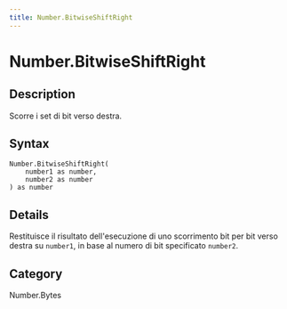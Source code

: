 ```yaml
---
title: Number.BitwiseShiftRight
---
```


# Number.BitwiseShiftRight


## Description

Scorre i set di bit verso destra.


## Syntax

```powerquery
Number.BitwiseShiftRight(
    number1 as number,
    number2 as number
) as number
```


## Details

Restituisce il risultato dell'esecuzione di uno scorrimento bit per bit verso destra su <code>number1</code>, in base al numero di bit specificato <code>number2</code>.



## Category
Number.Bytes

